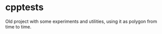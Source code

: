 # cpptests

Old project with some experiments and utilities, using it as polygon from time to time.
